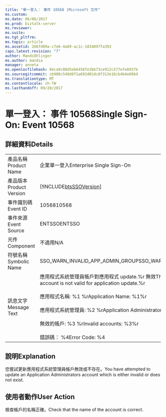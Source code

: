 ```yaml
---
title: "單一登入： 事件 10568 |Microsoft 文件"
ms.custom: 
ms.date: 06/08/2017
ms.prod: biztalk-server
ms.reviewer: 
ms.suite: 
ms.tgt_pltfrm: 
ms.topic: article
ms.assetid: 266fd09a-c7e6-4a69-ac1c-1834097fa393
caps.latest.revision: "7"
author: MandiOhlinger
ms.author: mandia
manager: anneta
ms.openlocfilehash: 84ca9c08d5eb6458fe3bb73ce912c577efe8937b
ms.sourcegitcommit: cb908c540d8f1a692d01dc8f313e16cb4b4e696d
ms.translationtype: MT
ms.contentlocale: zh-TW
ms.lasthandoff: 09/20/2017
---
```

# <a name="single-sign-on-event-10568"></a><span data-ttu-id="458e1-102">單一登入： 事件 10568</span><span class="sxs-lookup"><span data-stu-id="458e1-102">Single Sign-On: Event 10568</span></span>
## <a name="details"></a><span data-ttu-id="458e1-103">詳細資料</span><span class="sxs-lookup"><span data-stu-id="458e1-103">Details</span></span>  
  
|||  
|-|-|  
|<span data-ttu-id="458e1-104">產品名稱</span><span class="sxs-lookup"><span data-stu-id="458e1-104">Product Name</span></span>|<span data-ttu-id="458e1-105">企業單一登入</span><span class="sxs-lookup"><span data-stu-id="458e1-105">Enterprise Single Sign-On</span></span>|  
|<span data-ttu-id="458e1-106">產品版本</span><span class="sxs-lookup"><span data-stu-id="458e1-106">Product Version</span></span>|[!INCLUDE[btsSSOVersion](../includes/btsssoversion-md.md)]|  
|<span data-ttu-id="458e1-107">事件識別碼</span><span class="sxs-lookup"><span data-stu-id="458e1-107">Event ID</span></span>|<span data-ttu-id="458e1-108">10568</span><span class="sxs-lookup"><span data-stu-id="458e1-108">10568</span></span>|  
|<span data-ttu-id="458e1-109">事件來源</span><span class="sxs-lookup"><span data-stu-id="458e1-109">Event Source</span></span>|<span data-ttu-id="458e1-110">ENTSSO</span><span class="sxs-lookup"><span data-stu-id="458e1-110">ENTSSO</span></span>|  
|<span data-ttu-id="458e1-111">元件</span><span class="sxs-lookup"><span data-stu-id="458e1-111">Component</span></span>|<span data-ttu-id="458e1-112">不適用</span><span class="sxs-lookup"><span data-stu-id="458e1-112">N/A</span></span>|  
|<span data-ttu-id="458e1-113">符號名稱</span><span class="sxs-lookup"><span data-stu-id="458e1-113">Symbolic Name</span></span>|<span data-ttu-id="458e1-114">SSO_WARN_INVALID_APP_ADMIN_GROUP</span><span class="sxs-lookup"><span data-stu-id="458e1-114">SSO_WARN_INVALID_APP_ADMIN_GROUP</span></span>|  
|<span data-ttu-id="458e1-115">訊息文字</span><span class="sxs-lookup"><span data-stu-id="458e1-115">Message Text</span></span>|<span data-ttu-id="458e1-116">應用程式系統管理員帳戶對應用程式 update.%r 無效</span><span class="sxs-lookup"><span data-stu-id="458e1-116">The Application Administrators account is not valid for application update.%r</span></span><br /><br /> <span data-ttu-id="458e1-117">應用程式名稱: %1 %r</span><span class="sxs-lookup"><span data-stu-id="458e1-117">Application Name: %1%r</span></span><br /><br /> <span data-ttu-id="458e1-118">應用程式系統管理員: %2 %r</span><span class="sxs-lookup"><span data-stu-id="458e1-118">Application Administrators: %2%r</span></span><br /><br /> <span data-ttu-id="458e1-119">無效的帳戶: %3 %r</span><span class="sxs-lookup"><span data-stu-id="458e1-119">Invalid accounts: %3%r</span></span><br /><br /> <span data-ttu-id="458e1-120">錯誤碼： %4</span><span class="sxs-lookup"><span data-stu-id="458e1-120">Error Code: %4</span></span>|  
  
## <a name="explanation"></a><span data-ttu-id="458e1-121">說明</span><span class="sxs-lookup"><span data-stu-id="458e1-121">Explanation</span></span>  
 <span data-ttu-id="458e1-122">您嘗試更新應用程式系統管理員帳戶無效或不存在。</span><span class="sxs-lookup"><span data-stu-id="458e1-122">You have attempted to update an Application Administrators account which is either invalid or does not exist.</span></span>  
  
## <a name="user-action"></a><span data-ttu-id="458e1-123">使用者動作</span><span class="sxs-lookup"><span data-stu-id="458e1-123">User Action</span></span>  
 <span data-ttu-id="458e1-124">檢查帳戶的名稱正確。</span><span class="sxs-lookup"><span data-stu-id="458e1-124">Check that the name of the account is correct.</span></span>